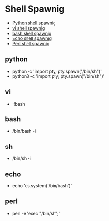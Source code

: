 # Shell Spawnig

- [Python shell spawnig](#python)
- [vi shell spawnig](#vi)
- [bash shell spawnig](#bash)
- [Echo shell spawnig](#echo)
- [Perl shell spawnig](perl)

## python
- python -c 'import pty; pty.spawn("/bin/sh")'
- python3 -c 'import pty; pty.spawn("/bin/sh")'

## vi
- :!bash

## bash
- /bin/bash -i

## sh
- /bin/sh -i

## echo
- echo 'os.system('/bin/bash')'

## perl
- perl -e 'exec "/bin/sh";'

